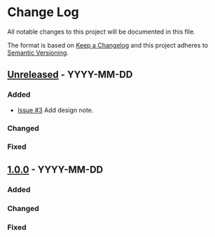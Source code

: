 # Change Log
All notable changes to this project will be documented in this file.

The format is based on [Keep a Changelog](http://keepachangelog.com/)
and this project adheres to [Semantic Versioning](http://semver.org/).

## [Unreleased] - YYYY-MM-DD
### Added
- [Issue #3](https://github.com/suikan4github/LI2026ODP/issues/3) Add design note. 
### Changed
### Fixed

## [1.0.0] - YYYY-MM-DD
### Added
### Changed
### Fixed


[Unreleased]: https://github.com/suikan4github/template_application/compare/v1.0.0...develop
[1.0.0]: https://github.com/suikan4github/template_application/compare/v0.0.0...v1.0.0
